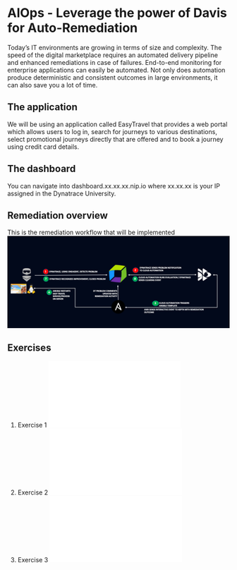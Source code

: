 # AIOps - Leverage the power of Davis for Auto-Remediation 

Today’s IT environments are growing in terms of size and complexity. The speed of the digital marketplace requires an automated delivery pipeline and enhanced remediations in case of failures. End-to-end monitoring for enterprise applications can easily be automated. Not only does automation produce deterministic and consistent outcomes in large environments, it can also save you a lot of time.

## The application
We will be using an application called EasyTravel that provides a web portal which allows users to log in, search for journeys to various destinations, select promotional journeys directly that are offered and to book a journey using credit card details. 

## The dashboard
You can navigate into dashboard.xx.xx.xx.nip.io where xx.xx.xx is your IP assigned in the Dynatrace University.

## Remediation overview
This is the remediation workflow that will be implemented
![workflow](./workflow.png)


## Exercises
1. Exercise 1 ![ex1](exercises/exercise-1.md)
2. Exercise 2 ![ex2](exercises/exercise-2.md)
3. Exercise 3 ![ex3](exercises/exercise-3.md)   